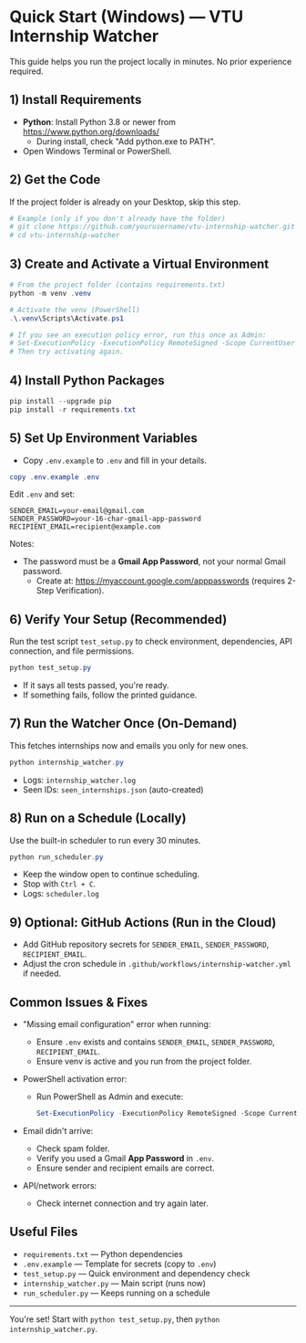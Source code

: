 # Quick Start (Windows) — VTU Internship Watcher

This guide helps you run the project locally in minutes. No prior experience required.

## 1) Install Requirements

- **Python**: Install Python 3.8 or newer from https://www.python.org/downloads/
  - During install, check "Add python.exe to PATH".
- Open Windows Terminal or PowerShell.

## 2) Get the Code

If the project folder is already on your Desktop, skip this step.

```powershell
# Example (only if you don't already have the folder)
# git clone https://github.com/yourusername/vtu-internship-watcher.git
# cd vtu-internship-watcher
```

## 3) Create and Activate a Virtual Environment

```powershell
# From the project folder (contains requirements.txt)
python -m venv .venv

# Activate the venv (PowerShell)
.\.venv\Scripts\Activate.ps1

# If you see an execution policy error, run this once as Admin:
# Set-ExecutionPolicy -ExecutionPolicy RemoteSigned -Scope CurrentUser
# Then try activating again.
```

## 4) Install Python Packages

```powershell
pip install --upgrade pip
pip install -r requirements.txt
```

## 5) Set Up Environment Variables

- Copy `.env.example` to `.env` and fill in your details.

```powershell
copy .env.example .env
```

Edit `.env` and set:

```
SENDER_EMAIL=your-email@gmail.com
SENDER_PASSWORD=your-16-char-gmail-app-password
RECIPIENT_EMAIL=recipient@example.com
```

Notes:
- The password must be a **Gmail App Password**, not your normal Gmail password.
  - Create at: https://myaccount.google.com/apppasswords (requires 2-Step Verification).

## 6) Verify Your Setup (Recommended)

Run the test script `test_setup.py` to check environment, dependencies, API connection, and file permissions.

```powershell
python test_setup.py
```

- If it says all tests passed, you're ready.
- If something fails, follow the printed guidance.

## 7) Run the Watcher Once (On-Demand)

This fetches internships now and emails you only for new ones.

```powershell
python internship_watcher.py
```

- Logs: `internship_watcher.log`
- Seen IDs: `seen_internships.json` (auto-created)

## 8) Run on a Schedule (Locally)

Use the built-in scheduler to run every 30 minutes.

```powershell
python run_scheduler.py
```

- Keep the window open to continue scheduling.
- Stop with `Ctrl + C`.
- Logs: `scheduler.log`

## 9) Optional: GitHub Actions (Run in the Cloud)

- Add GitHub repository secrets for `SENDER_EMAIL`, `SENDER_PASSWORD`, `RECIPIENT_EMAIL`.
- Adjust the cron schedule in `.github/workflows/internship-watcher.yml` if needed.

## Common Issues & Fixes

- "Missing email configuration" error when running:
  - Ensure `.env` exists and contains `SENDER_EMAIL`, `SENDER_PASSWORD`, `RECIPIENT_EMAIL`.
  - Ensure venv is active and you run from the project folder.

- PowerShell activation error:
  - Run PowerShell as Admin and execute:
    ```powershell
    Set-ExecutionPolicy -ExecutionPolicy RemoteSigned -Scope CurrentUser
    ```

- Email didn't arrive:
  - Check spam folder.
  - Verify you used a Gmail **App Password** in `.env`.
  - Ensure sender and recipient emails are correct.

- API/network errors:
  - Check internet connection and try again later.

## Useful Files

- `requirements.txt` — Python dependencies
- `.env.example` — Template for secrets (copy to `.env`)
- `test_setup.py` — Quick environment and dependency check
- `internship_watcher.py` — Main script (runs now)
- `run_scheduler.py` — Keeps running on a schedule

---

You're set! Start with `python test_setup.py`, then `python internship_watcher.py`.
